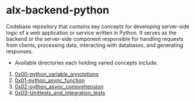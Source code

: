 # alx-backend-python

Codebase repository  that contains key concepts for developing  server-side logic of a web application or service written in Python. It serves as the backend or the server-side component responsible for handling requests from clients, processing data, interacting with databases, and generating responses.

- Available directories each holding varied concepts include:
1. [0x00-python_variable_annotations](0x00-python_variable_annotations)
2. [0x01-python_async_function](0x01-python_async_function)
3. [0x02-python_async_comprehension](0x02-python_async_comprehension)
4. [0x03-Unittests_and_integration_tests](0x03-Unittests_and_integration_tests)
